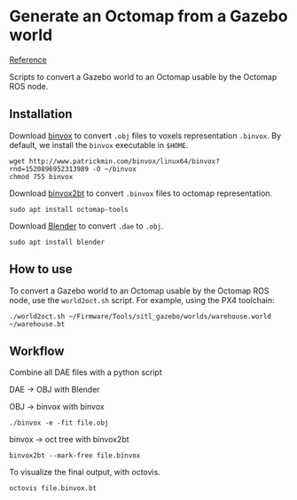 Generate an Octomap from a Gazebo world
=======================================

[Reference](https://github.com/OctoMap/octomap/wiki/Importing-Data-into-OctoMap)

Scripts to convert a Gazebo world to an Octomap usable by the Octomap ROS node.

## Installation

Download [binvox](https://www.patrickmin.com/binvox/)
to convert `.obj` files to voxels representation `.binvox`.
By default, we install the `binvox` executable in `$HOME`.
```shell script
wget http://www.patrickmin.com/binvox/linux64/binvox?rnd=1520896952313989 -O ~/binvox
chmod 755 binvox
```

Download [binvox2bt](https://manpages.ubuntu.com/manpages/bionic/man1/binvox2bt.1.html)
to convert `.binvox` files to octomap representation.
```shell script
sudo apt install octomap-tools
```

Download [Blender](https://www.blender.org/) to convert `.dae` to `.obj`.
```shell script
sudo apt install blender
```

## How to use

To convert a Gazebo world to an Octomap usable by the Octomap ROS node,
use the `world2oct.sh` script. For example, using the PX4 toolchain:
```shell script
./world2oct.sh ~/Firmware/Tools/sitl_gazebo/worlds/warehouse.world ~/warehouse.bt
```

## Workflow

Combine all DAE files with a python script

DAE -> OBJ with Blender

OBJ -> binvox with binvox
```shell script
./binvox -e -fit file.obj
```

binvox -> oct tree with binvox2bt
```shell script
binvox2bt --mark-free file.binvox
```

To visualize the final output, with octovis.
```shell script
octovis file.binvox.bt
```
